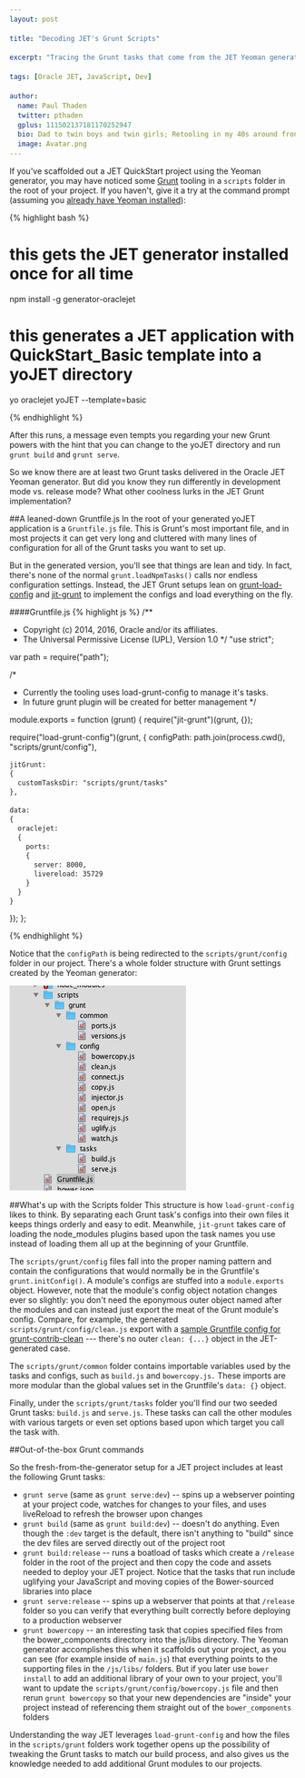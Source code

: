 ```yaml
---
layout: post

title: "Decoding JET's Grunt Scripts"

excerpt: "Tracing the Grunt tasks that come from the JET Yeoman generator"

tags: [Oracle JET, JavaScript, Dev]

author:
  name: Paul Thaden
  twitter: pthaden
  gplus: 111502137181170252947 
  bio: Dad to twin boys and twin girls; Retooling in my 40s around front-end dev and JavaScript; Oracle CX Apps Sales Consultant; all-around guy
  image: Avatar.png
---
```


If you've scaffolded out a JET QuickStart project using the Yeoman generator, you may have noticed some [Grunt]() tooling in a `scripts` folder in the root of your project. If you haven't, give it a try at the command prompt (assuming you [already have Yeoman installed](http://yeoman.io/learning/index.html)):

{% highlight bash %}
# this gets the JET generator installed once for all time
npm install -g generator-oraclejet

# this generates a JET application with QuickStart_Basic template into a yoJET directory
yo oraclejet yoJET --template=basic

{% endhighlight %}

After this runs, a message even tempts you regarding your new Grunt powers with the hint that you can change to the yoJET directory and run `grunt build` and `grunt serve`. 

So we know there are at least two Grunt tasks delivered in the Oracle JET Yeoman generator. But did you know they run differently in development mode vs. release mode? What other coolness lurks in the JET Grunt implementation?

##A leaned-down Gruntfile.js
In the root of your generated yoJET application is a `Gruntfile.js` file. This is Grunt's most important file, and in most projects it can get very long and cluttered with many lines of configuration for all of the Grunt tasks you want to set up.

But in the generated version, you'll see that things are lean and tidy. In fact, there's none of the normal `grunt.loadNpmTasks()` calls nor endless configuration settings. Instead, the JET Grunt setups lean on [grunt-load-config](https://github.com/firstandthird/load-grunt-config) and [jit-grunt](https://github.com/shootaroo/jit-grunt) to implement the configs and load everything on the fly.

####Gruntfile.js
{% highlight js %}
/**
 * Copyright (c) 2014, 2016, Oracle and/or its affiliates.
 * The Universal Permissive License (UPL), Version 1.0
 */
"use strict";

var path = require("path");

/*
 * Currently the tooling uses load-grunt-config to manage it's tasks.
 * In future grunt plugin will be created for better management
 */

module.exports = function (grunt) 
{
  require("jit-grunt")(grunt, {});

  require("load-grunt-config")(grunt, 
  {
    configPath: path.join(process.cwd(), "scripts/grunt/config"),
    
    jitGrunt: 
    {
      customTasksDir: "scripts/grunt/tasks"
    },

    data: 
    {
      oraclejet: 
      {
        ports: 
        {
          server: 8000,
          livereload: 35729
        }
      }
    }
  });
};

{% endhighlight %}

Notice that the `configPath` is being redirected to the `scripts/grunt/config` folder in our project. There's a whole folder structure with Grunt settings created by the Yeoman generator:

<div class="full zoomable"><img src="/images/20160418/grunt-tree.png"></div>

##What's up with the Scripts folder
This structure is how `load-grunt-config` likes to think. By separating each Grunt task's configs into their own files it keeps things orderly and easy to edit. Meanwhile, `jit-grunt` takes care of loading the node_modules plugins based upon the task names you use instead of loading them all up at the beginning of your Gruntfile. 

The `scripts/grunt/config` files fall into the proper naming pattern and contain the configurations that would normally be in the Gruntfile's `grunt.initConfig()`. A module's configs are stuffed into a `module.exports` object. However, note that the module's config object notation changes ever so slightly: you don't need the eponymous outer object named after the modules and can instead just export the meat of the Grunt module's config. Compare, for example, the generated `scripts/grunt/config/clean.js` export with a [sample Gruntfile config for grunt-contrib-clean](https://github.com/gruntjs/grunt-contrib-clean#-all-tasks) --- there's no outer `clean: {...}` object in the JET-generated case.

The `scripts/grunt/common` folder contains importable variables used by the tasks and configs, such as `build.js` and `bowercopy.js.` These imports are more modular than the global values set in the Gruntfile's `data: {}` object.

Finally, under the `scripts/grunt/tasks` folder you'll find our two seeded Grunt tasks: `build.js` and `serve.js`. These tasks can call the other modules with various targets or even set options based upon which target you call the task with.

##Out-of-the-box Grunt commands

So the fresh-from-the-generator setup for a JET project includes at least the following Grunt tasks:

* `grunt serve` (same as `grunt serve:dev`) -- spins up a webserver pointing at your project code, watches for changes to your files, and uses liveReload to refresh the browser upon changes
* `grunt build` (same as `grunt build:dev`) -- doesn't do anything. Even though the `:dev` target is the default, there isn't anything to "build" since the dev files are served directly out of the project root
* `grunt build:release` -- runs a boatload of tasks which create a `/release` folder in the root of the project and then copy the code and assets needed to deploy your JET project. Notice that the tasks that run include uglifying your JavaScript and moving copies of the Bower-sourced libraries into place
* `grunt serve:release` -- spins up a webserver that points at that `/release` folder so you can verify that everything built correctly before deploying to a production webserver
* `grunt bowercopy` -- an interesting task that copies specified files from the bower_components directory into the js/libs directory. The Yeoman generator accomplishes this when it scaffolds out your project, as you can see (for example inside of `main.js`) that everything points to the supporting files in the `/js/libs/` folders. But if you later use `bower install` to add an additional library of your own to your project, you'll want to update the `scripts/grunt/config/bowercopy.js` file and then rerun `grunt bowercopy` so that your new dependencies are "inside" your project instead of referencing them straight out of the `bower_components` folders


Understanding the way JET leverages `load-grunt-config` and how the files in the `scripts/grunt` folders work together opens up the possibility of tweaking the Grunt tasks to match our build process, and also gives us the knowledge needed to add additional Grunt modules to our projects.
